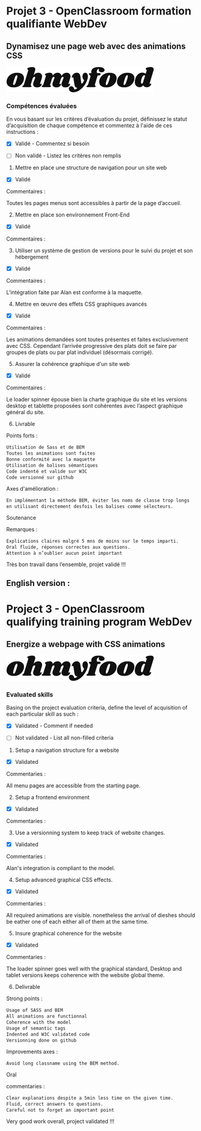 # Projet 3 - OpenClassroom formation qualifiante WebDev #

## Dynamisez une page web avec des animations CSS ##

![ohmyfoodLogo](./assets/ohmyfood%402x.svg)

### Compétences évaluées ###

En vous basant sur les critères d’évaluation du projet, définissez le statut d’acquisition de chaque compétence et commentez à l'aide de ces instructions :

- [X] Validé - Commentez si besoin

- [ ] Non validé - Listez les critères non remplis

1. Mettre en place une structure de navigation pour un site web

- [X] Validé

Commentaires :

Toutes les pages menus sont accessibles à partir de la page d’accueil.

2. Mettre en place son environnement Front-End

- [X] Validé

Commentaires :

3. Utiliser un système de gestion de versions pour le suivi du projet et son hébergement

- [X] Validé

Commentaires :

L’intégration faite par Alan est conforme à la maquette.

4. Mettre en œuvre des effets CSS graphiques avancés

- [X] Validé

Commentaires :

Les animations demandées sont toutes présentes et faites exclusivement avec CSS. Cependant l’arrivée progressive des plats doit se faire par groupes de plats ou par plat individuel (désormais corrigé).

5. Assurer la cohérence graphique d'un site web

- [X] Validé

Commentaires :

Le loader spinner épouse bien la charte graphique du site et les versions desktop et tablette proposées sont cohérentes avec l’aspect graphique général du site.

6. Livrable

Points forts :

    Utilisation de Sass et de BEM
    Toutes les animations sont faites
    Bonne conformité avec la maquette
    Utilisation de balises sémantiques
    Code indenté et valide sur W3C
    Code versionné sur github

Axes d'amélioration :

    En implémentant la méthode BEM, éviter les noms de classe trop longs en utilisant directement desfois les balises comme sélecteurs.

Soutenance

Remarques :

    Explications claires malgré 5 mns de moins sur le temps imparti. 
    Oral fluide, réponses correctes aux questions.
    Attention à n’oublier aucun point important

Très bon travail dans l’ensemble, projet validé !!!

English version :
---------------------

# Project 3 - OpenClassroom qualifying training program WebDev #

## Energize a webpage with CSS animations ##

![ohmyfoodLogo](./assets/ohmyfood%402x.svg)

### Evaluated skills ###

Basing on the project evaluation criteria, define the level of acquisition of each particular skill as such :

- [X] Validated - Comment if needed

- [ ] Not validated - List all non-filled criteria

1. Setup a navigation structure for a website

- [X] Validated

Commentaries :

All menu pages are accessible from the starting page.

2. Setup a frontend environment

- [X] Validated

Commentaries :

3. Use a versionning system to keep track of website changes.

- [X] Validated

Commentaries :

Alan's integration is compliant to the model.

4. Setup advanced graphical CSS effects.

- [X] Validated

Commentaries :

All required animations are visible. nonetheless the arrival of dieshes should be eather one of each either all of them at the same time.

5. Insure graphical coherence for the website

- [X] Validated

Commentaries :

The loader spinner goes well with the graphical standard, Desktop and tablet versions keeps coherence with the website global theme.

6. Delivrable

Strong points :

    Usage of SASS and BEM
    All animations are functionnal
    Coherence with the model
    Usage of semantic tags
    Indented and W3C validated code
    Versionning done on github

Improvements axes :

    Avoid long classname using the BEM method.

Oral

commentaries :

    Clear explanations despite a 5min less time on the given time. 
    Fluid, correct answers to questions.
    Careful not to forget an important point

Very good work overall, project validated !!!